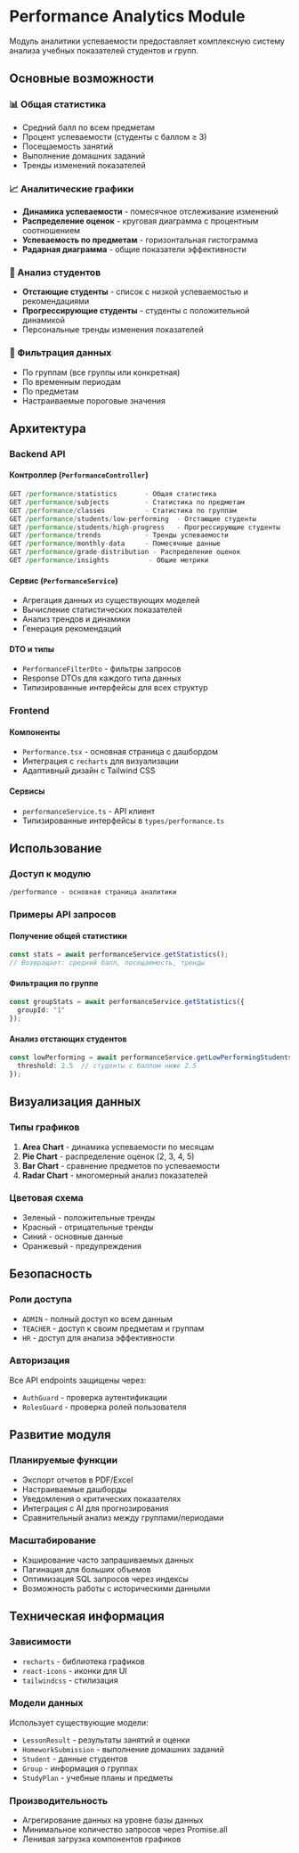 # Performance Analytics Module

Модуль аналитики успеваемости предоставляет комплексную систему анализа учебных показателей студентов и групп.

## Основные возможности

### 📊 Общая статистика
- Средний балл по всем предметам
- Процент успеваемости (студенты с баллом ≥ 3)
- Посещаемость занятий
- Выполнение домашних заданий
- Тренды изменений показателей

### 📈 Аналитические графики
- **Динамика успеваемости** - помесячное отслеживание изменений
- **Распределение оценок** - круговая диаграмма с процентным соотношением
- **Успеваемость по предметам** - горизонтальная гистограмма
- **Радарная диаграмма** - общие показатели эффективности

### 👥 Анализ студентов
- **Отстающие студенты** - список с низкой успеваемостью и рекомендациями
- **Прогрессирующие студенты** - студенты с положительной динамикой
- Персональные тренды изменения показателей

### 🎯 Фильтрация данных
- По группам (все группы или конкретная)
- По временным периодам
- По предметам
- Настраиваемые пороговые значения

## Архитектура

### Backend API

#### Контроллер (`PerformanceController`)
```typescript
GET /performance/statistics       - Общая статистика
GET /performance/subjects         - Статистика по предметам  
GET /performance/classes          - Статистика по группам
GET /performance/students/low-performing  - Отстающие студенты
GET /performance/students/high-progress   - Прогрессирующие студенты
GET /performance/trends           - Тренды успеваемости
GET /performance/monthly-data     - Помесячные данные
GET /performance/grade-distribution - Распределение оценок
GET /performance/insights          - Общие метрики
```

#### Сервис (`PerformanceService`)
- Агрегация данных из существующих моделей
- Вычисление статистических показателей
- Анализ трендов и динамики
- Генерация рекомендаций

#### DTO и типы
- `PerformanceFilterDto` - фильтры запросов
- Response DTOs для каждого типа данных
- Типизированные интерфейсы для всех структур

### Frontend

#### Компоненты
- `Performance.tsx` - основная страница с дашбордом
- Интеграция с `recharts` для визуализации
- Адаптивный дизайн с Tailwind CSS

#### Сервисы
- `performanceService.ts` - API клиент
- Типизированные интерфейсы в `types/performance.ts`

## Использование

### Доступ к модулю
```
/performance - основная страница аналитики
```

### Примеры API запросов

#### Получение общей статистики
```typescript
const stats = await performanceService.getStatistics();
// Возвращает: средний балл, посещаемость, тренды
```

#### Фильтрация по группе
```typescript
const groupStats = await performanceService.getStatistics({
  groupId: "1"
});
```

#### Анализ отстающих студентов
```typescript
const lowPerforming = await performanceService.getLowPerformingStudents({
  threshold: 2.5  // студенты с баллом ниже 2.5
});
```

## Визуализация данных

### Типы графиков
1. **Area Chart** - динамика успеваемости по месяцам
2. **Pie Chart** - распределение оценок (2, 3, 4, 5)
3. **Bar Chart** - сравнение предметов по успеваемости
4. **Radar Chart** - многомерный анализ показателей

### Цветовая схема
- Зеленый - положительные тренды
- Красный - отрицательные тренды  
- Синий - основные данные
- Оранжевый - предупреждения

## Безопасность

### Роли доступа
- `ADMIN` - полный доступ ко всем данным
- `TEACHER` - доступ к своим предметам и группам
- `HR` - доступ для анализа эффективности

### Авторизация
Все API endpoints защищены через:
- `AuthGuard` - проверка аутентификации
- `RolesGuard` - проверка ролей пользователя

## Развитие модуля

### Планируемые функции
- Экспорт отчетов в PDF/Excel
- Настраиваемые дашборды
- Уведомления о критических показателях
- Интеграция с AI для прогнозирования
- Сравнительный анализ между группами/периодами

### Масштабирование
- Кэширование часто запрашиваемых данных
- Пагинация для больших объемов
- Оптимизация SQL запросов через индексы
- Возможность работы с историческими данными

## Техническая информация

### Зависимости
- `recharts` - библиотека графиков
- `react-icons` - иконки для UI
- `tailwindcss` - стилизация

### Модели данных
Использует существующие модели:
- `LessonResult` - результаты занятий и оценки
- `HomeworkSubmission` - выполнение домашних заданий  
- `Student` - данные студентов
- `Group` - информация о группах
- `StudyPlan` - учебные планы и предметы

### Производительность
- Агрегирование данных на уровне базы данных
- Минимальное количество запросов через Promise.all
- Ленивая загрузка компонентов графиков
